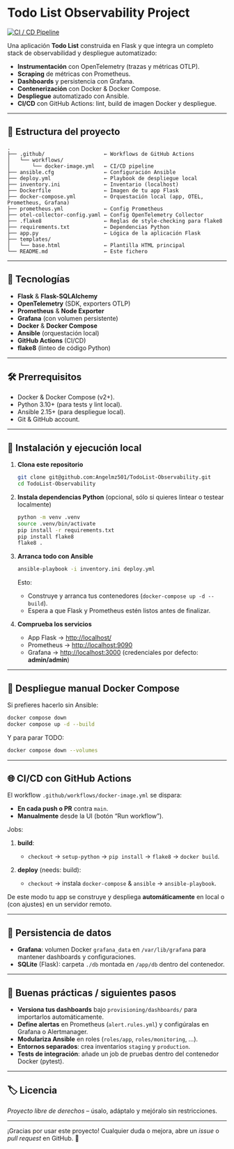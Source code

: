 # Todo List Observability Project

[![CI / CD Pipeline](https://github.com/Angelmz501/TodoList-Observability/actions/workflows/docker-image.yml/badge.svg)](https://github.com/Angelmz501/TodoList-Observability/actions/workflows/docker-image.yml)

Una aplicación **Todo List** construida en Flask y que integra un completo stack de observabilidad y despliegue automatizado:

- **Instrumentación** con OpenTelemetry (trazas y métricas OTLP).  
- **Scraping** de métricas con Prometheus.  
- **Dashboards** y persistencia con Grafana.  
- **Contenerización** con Docker & Docker Compose.  
- **Despliegue** automatizado con Ansible.  
- **CI/CD** con GitHub Actions: lint, build de imagen Docker y despliegue.

---

## 📂 Estructura del proyecto

```
.
├── .github/                   ← Workflows de GitHub Actions
│   └── workflows/
│       └── docker-image.yml   ← CI/CD pipeline
├── ansible.cfg                ← Configuración Ansible
├── deploy.yml                 ← Playbook de despliegue local
├── inventory.ini              ← Inventario (localhost)
├── Dockerfile                 ← Imagen de tu app Flask
├── docker-compose.yml         ← Orquestación local (app, OTEL, Prometheus, Grafana)
├── prometheus.yml             ← Config Prometheus
├── otel-collector-config.yaml ← Config OpenTelemetry Collector
├── .flake8                    ← Reglas de style-checking para flake8
├── requirements.txt           ← Dependencias Python
├── app.py                     ← Lógica de la aplicación Flask
├── templates/
│   └── base.html              ← Plantilla HTML principal
└── README.md                  ← Este fichero
```

---

## 🚀 Tecnologías

- **Flask** & **Flask-SQLAlchemy**  
- **OpenTelemetry** (SDK, exporters OTLP)  
- **Prometheus** & **Node Exporter**  
- **Grafana** (con volumen persistente)  
- **Docker** & **Docker Compose**  
- **Ansible** (orquestación local)  
- **GitHub Actions** (CI/CD)  
- **flake8** (linteo de código Python)

---

## 🛠️ Prerrequisitos

- Docker & Docker Compose (v2+).  
- Python 3.10+ (para tests y lint local).  
- Ansible 2.15+ (para despliegue local).  
- Git & GitHub account.

---

## 🔧 Instalación y ejecución local

1. **Clona este repositorio**  
   ```bash
   git clone git@github.com:Angelmz501/TodoList-Observability.git
   cd TodoList-Observability
   ```

2. **Instala dependencias Python** (opcional, sólo si quieres lintear o testear localmente)
   ```bash
   python -m venv .venv
   source .venv/bin/activate
   pip install -r requirements.txt
   pip install flake8
   flake8 .
   ```

3. **Arranca todo con Ansible**
   ```bash
   ansible-playbook -i inventory.ini deploy.yml
   ```

   Esto:
   * Construye y arranca tus contenedores (`docker-compose up -d --build`).
   * Espera a que Flask y Prometheus estén listos antes de finalizar.

4. **Comprueba los servicios**

   * App Flask → [http://localhost/](http://localhost/)
   * Prometheus → [http://localhost:9090](http://localhost:9090)
   * Grafana → [http://localhost:3000](http://localhost:3000)  (credenciales por defecto: **admin/admin**)

---

## 📝 Despliegue manual Docker Compose

Si prefieres hacerlo sin Ansible:

```bash
docker compose down
docker compose up -d --build
```

Y para parar TODO:

```bash
docker compose down --volumes
```

---

## 🌐 CI/CD con GitHub Actions

El workflow `.github/workflows/docker-image.yml` se dispara:

* **En cada push o PR** contra `main`.
* **Manualmente** desde la UI (botón “Run workflow”).

Jobs:

1. **build**:
   * `checkout` → `setup-python` → `pip install` → `flake8` → `docker build`.

2. **deploy** (needs: build):
   * `checkout` → instala `docker-compose` & `ansible` → `ansible-playbook`.

De este modo tu app se construye y despliega **automáticamente** en local o (con ajustes) en un servidor remoto.

---

## 💾 Persistencia de datos

- **Grafana**: volumen Docker `grafana_data` en `/var/lib/grafana` para mantener dashboards y configuraciones.
- **SQLite** (Flask): carpeta `./db` montada en `/app/db` dentro del contenedor.

---

## 🚧 Buenas prácticas / siguientes pasos

- **Versiona tus dashboards** bajo `provisioning/dashboards/` para importarlos automáticamente.
- **Define alertas** en Prometheus (`alert.rules.yml`) y configúralas en Grafana o Alertmanager.
- **Modulariza Ansible** en roles (`roles/app`, `roles/monitoring`, …).
- **Entornos separados**: crea inventarios `staging` y `production`.
- **Tests de integración**: añade un job de pruebas dentro del contenedor Docker (pytest).

---

## 🏷️ Licencia

*Proyecto libre de derechos* – úsalo, adáptalo y mejóralo sin restricciones.

---

¡Gracias por usar este proyecto! Cualquier duda o mejora, abre un *issue* o *pull request* en GitHub. 🎉